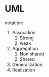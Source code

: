 # UML
notation:
1) Assocation
    1) Strong
    2) weak
2) Aggregation
     1) Non shared
     2) Shared
3) Generalization
4) Realization
